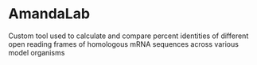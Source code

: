 # AmandaLab

Custom tool used to calculate and compare percent identities of different open reading frames of homologous mRNA sequences across various model organisms 
